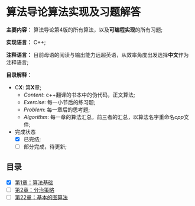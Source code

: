 # 算法导论算法实现及习题解答

**主要内容：** 算法导论第4版的所有算法，以及**可编程实现**的所有习题;

**实现语言：** C++;

**注释语言：** 目前母语的阅读与输出能力远超英语，从效率角度出发选择**中文**作为注释语言;

**目录解释：**

* C**X**: 第**X**章;
  * *Content*: c++翻译的书本中的伪代码，正文算法;
  * *Exercise*: 每一小节后的练习题;
  * *Problem*: 每一章后的思考题;
  * *Algorithm*: 每一章的算法汇总，前三者的汇总，以算法名字重命名*cpp*文件;
* 完成状态
  * [x] 已完结;
  * [ ] 部分完成，待更新;

## 目录
- [x] [第1章：算法基础](https://github.com/jinjin2017c/CLRS/tree/main/C2)
- [ ] [第2章：分治策略](https://github.com/Jex97/CLRS/tree/main/C4)
- [ ] [第22章：基本的图算法](https://github.com/jinjin2017c/CLRS/tree/main/C22)
